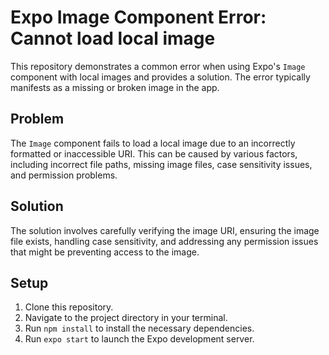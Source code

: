# Expo Image Component Error: Cannot load local image

This repository demonstrates a common error when using Expo's `Image` component with local images and provides a solution. The error typically manifests as a missing or broken image in the app.

## Problem
The `Image` component fails to load a local image due to an incorrectly formatted or inaccessible URI.  This can be caused by various factors, including incorrect file paths, missing image files, case sensitivity issues, and permission problems.

## Solution
The solution involves carefully verifying the image URI, ensuring the image file exists, handling case sensitivity, and addressing any permission issues that might be preventing access to the image.

## Setup
1. Clone this repository.
2. Navigate to the project directory in your terminal.
3. Run `npm install` to install the necessary dependencies.
4. Run `expo start` to launch the Expo development server.